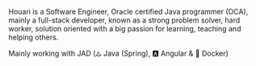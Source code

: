 Houari is a Software Engineer, Oracle certified Java programmer (OCA), mainly a full-stack developer, known as a strong problem solver, hard worker, solution oriented with a big passion for learning, teaching and helping others.

Mainly working with JAD (♨️ Java (Spring), 🅰️ Angular & 🐳 Docker)
